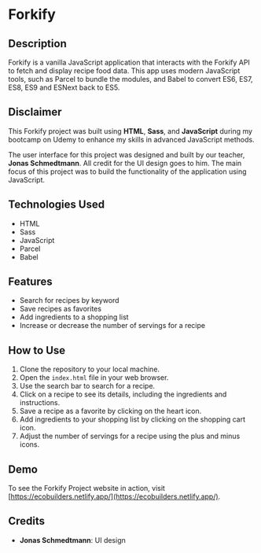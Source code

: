 # Forkify

## Description

Forkify is a vanilla JavaScript application that interacts with the Forkify API to fetch and display recipe food data. This app uses modern JavaScript tools, such as Parcel to bundle the modules, and Babel to convert ES6, ES7, ES8, ES9 and ESNext back to ES5.

## Disclaimer

This Forkify project was built using **HTML**, **Sass**, and **JavaScript** during my bootcamp on Udemy to enhance my skills in advanced JavaScript methods.

The user interface for this project was designed and built by our teacher, **Jonas Schmedtmann**. All credit for the UI design goes to him. The main focus of this project was to build the functionality of the application using JavaScript.

## Technologies Used

- HTML
- Sass
- JavaScript
- Parcel
- Babel

## Features

- Search for recipes by keyword
- Save recipes as favorites
- Add ingredients to a shopping list
- Increase or decrease the number of servings for a recipe

## How to Use

1. Clone the repository to your local machine.
2. Open the `index.html` file in your web browser.
3. Use the search bar to search for a recipe.
4. Click on a recipe to see its details, including the ingredients and instructions.
5. Save a recipe as a favorite by clicking on the heart icon.
6. Add ingredients to your shopping list by clicking on the shopping cart icon.
7. Adjust the number of servings for a recipe using the plus and minus icons.

## Demo

To see the Forkify Project website in action, visit [https://ecobuilders.netlify.app/](https://ecobuilders.netlify.app/).

## Credits

- **Jonas Schmedtmann**: UI design
